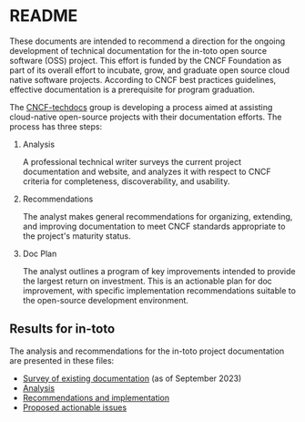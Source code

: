 # README

These documents are intended to recommend a direction for the ongoing development of technical documentation for the in-toto open source software (OSS) project. This effort is funded by the CNCF Foundation as part of its overall effort to incubate, grow, and graduate open source cloud native software projects. According to CNCF best practices guidelines, effective documentation is a prerequisite for program graduation.

The [CNCF-techdocs](https://github.com/cncf/techdocs) group is developing a process aimed at assisting cloud-native open-source projects with their documentation efforts. The process has three steps:
1. Analysis

   A professional technical writer surveys the current project documentation and website, and analyzes it with respect to CNCF criteria for completeness, discoverability, and usability. 
   
2. Recommendations

   The analyst makes general recommendations for organizing, extending, and improving documentation to meet CNCF standards appropriate to the project's maturity status.
   
3. Doc Plan

   The analyst outlines a program of key improvements intended to provide the largest return on investment. 
This is an actionable plan for doc improvement, with specific implementation recommendations suitable to the open-source development environment.

## Results for in-toto

The analysis and recommendations for the in-toto project documentation are presented in these files: 

- [Survey of existing documentation](./survey-of-existing-doc.md)  (as of September 2023)
- [Analysis](./in-toto-analysis.md)
- [Recommendations and implementation](./in-toto-implementation.md)
- [Proposed actionable issues](./in-toto-doc-issues.md)

